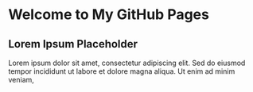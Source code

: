 # Welcome to My GitHub Pages

## Lorem Ipsum Placeholder

Lorem ipsum dolor sit amet, consectetur adipiscing elit. Sed do eiusmod tempor incididunt ut labore et dolore magna aliqua. Ut enim ad minim veniam,
